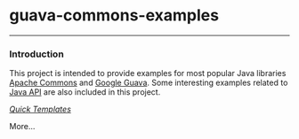 guava-commons-examples
======================
--------------------------------------------

### Introduction

This project is intended to provide examples for most popular Java libraries [Apache Commons](http://commons.apache.org/) and [Google Guava](https://code.google.com/p/guava-libraries/). Some interesting examples related to [Java API](http://docs.oracle.com/javase/7/docs/api/) are also included in this project.

*[Quick Templates](src/main/java/com/chandu/template)*

More...
